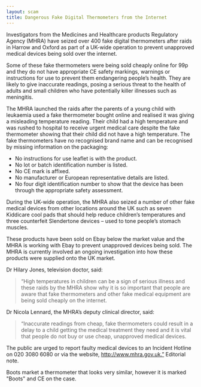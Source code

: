 ```yaml
---
layout: scam 
title: Dangerous Fake Digital Thermometers from the Internet 
---
```

Investigators from the Medicines and Healthcare products Regulatory Agency (MHRA) have seized over 400 fake digital thermometers after raids in Harrow and Oxford as part of a UK-wide operation to prevent unapproved medical devices being sold over the internet.

Some of these fake thermometers were being sold cheaply online for 99p and they do not have appropriate CE safety markings, warnings or instructions for use to prevent them endangering people’s health. They are likely to give inaccurate readings, posing a serious threat to the health of adults and small children who have potentially killer illnesses such as meningitis.

The MHRA launched the raids after the parents of a young child with leukaemia used a fake thermometer bought online and realised it was giving a misleading temperature reading. Their child had a high temperature and was rushed to hospital to receive urgent medical care despite the fake thermometer showing that their child did not have a high temperature. The fake thermometers have no recognised brand name and can be recognised by missing information on the packaging:

- No instructions for use leaflet is with the product.
- No lot or batch identification number is listed.
- No CE mark is affixed.
- No manufacturer or European representative details are listed.
- No four digit identification number to show that the device has been through the appropriate safety assessment.

During the UK-wide operation, the MHRA also seized a number of other fake medical devices from other locations around the UK such as seven Kiddicare cool pads that should help reduce children’s temperatures and three counterfeit Slendertone devices – used to tone people’s stomach muscles.

These products have been sold on Ebay below the market value and the MHRA is working with Ebay to prevent unapproved devices being sold. The MHRA is currently involved an ongoing investigation into how these products were supplied onto the UK market.

Dr Hilary Jones, television doctor, said:

> “High temperatures in children can be a sign of serious illness and these raids by the MHRA show why it is so important that people are aware that fake thermometers and other fake medical equipment are being sold cheaply on the internet.

Dr Nicola Lennard, the MHRA’s deputy clinical director, said:

> “Inaccurate readings from cheap, fake thermometers could result in a delay to a child getting the medical treatment they need and it is vital that people do not buy or use cheap, unapproved medical devices.

The public are urged to report faulty medical devices to an Incident Hotline on 020 3080 6080 or via the website, http://www.mhra.gov.uk.”
Editorial note.

Boots market a thermometer that looks very similar, however it is marked "Boots" and CE on the case.
